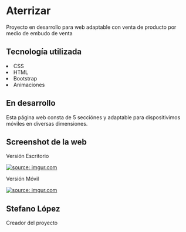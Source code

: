 <h1>Aterrizar </h1>

<p>Proyecto en desarrollo para web adaptable con venta de producto por medio de embudo de venta </p>

<h2> Tecnología utilizada </h2>
<li>CSS </li>
<li>HTML </li>
<li>Bootstrap </li>
<li>Animaciones </li>

<h2> En desarrollo </h2>
<p>Esta página web consta de 5 secciónes y adaptable para dispositivimos móviles en diversas dimensiones. </p>


<h2> Screenshot de la web </h2>

<p>Versión Escritorio</p>

<a href="https://imgur.com/7Obs55d"><img src="https://i.imgur.com/7Obs55d.png" title="source: imgur.com" /></a>

<p>Versión Móvil</p>

<a href="https://imgur.com/k59Qu6i"><img src="https://i.imgur.com/k59Qu6i.png" title="source: imgur.com" /></a>

<h2> Stefano López </h2>

<p>Creador del proyecto</p>
